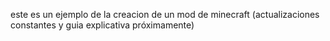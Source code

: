 este es un ejemplo de la creacion de un mod de minecraft (actualizaciones constantes y guia explicativa próximamente)
